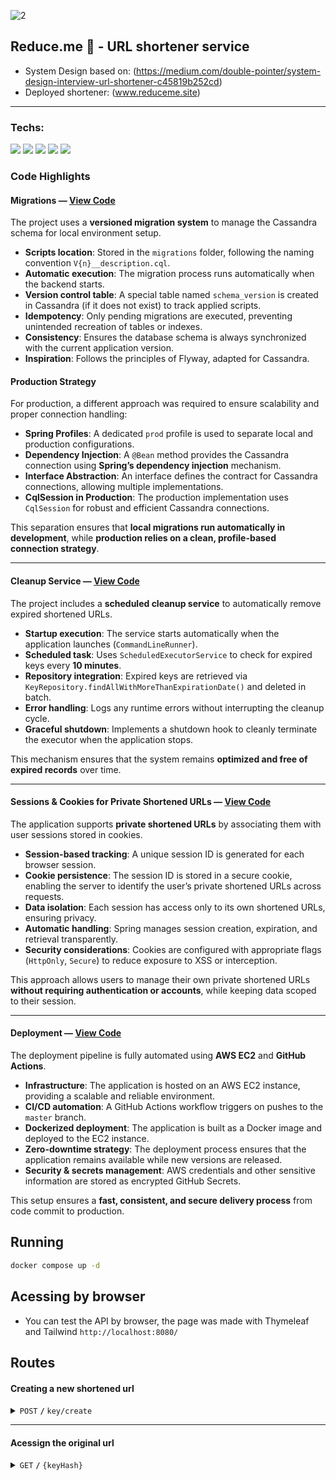 ![2](https://github.com/user-attachments/assets/b0e871b7-93be-428e-a6ce-74a18477ef84)
## Reduce.me 🔗 - URL shortener service

- System Design based on: (https://medium.com/double-pointer/system-design-interview-url-shortener-c45819b252cd)
- Deployed shortener: (www.reduceme.site)

------------------------------------------------------------------------------------------

### Techs:

<img src="https://img.shields.io/badge/spring-%236DB33F.svg?style=for-the-badge&logo=spring&logoColor=white"></img>
<img src="https://img.shields.io/badge/cassandra-%231287B1.svg?style=for-the-badge&logo=apache-cassandra&logoColor=white"></img>
<img src="https://img.shields.io/badge/Thymeleaf-%23005C0F.svg?style=for-the-badge&logo=Thymeleaf&logoColor=white"></img>
<img src="https://img.shields.io/badge/tailwindcss-%2338B2AC.svg?style=for-the-badge&logo=tailwind-css&logoColor=white"></img>
<img src="https://img.shields.io/badge/docker-%230db7ed.svg?style=for-the-badge&logo=docker&logoColor=white"></img>

### Code Highlights

#### Migrations — [View Code](https://github.com/guilhermezuriel/reduce.me/blob/master/src/main/java/com/guilhermezuriel/reduceme/application/config/infra/database/connection/local/RunCassandraMigrations.java)

The project uses a **versioned migration system** to manage the Cassandra schema for local environment setup.

- **Scripts location**: Stored in the `migrations` folder, following the naming convention `V{n}__description.cql`.  
- **Automatic execution**: The migration process runs automatically when the backend starts.  
- **Version control table**: A special table named `schema_version` is created in Cassandra (if it does not exist) to track applied scripts.  
- **Idempotency**: Only pending migrations are executed, preventing unintended recreation of tables or indexes.  
- **Consistency**: Ensures the database schema is always synchronized with the current application version.  
- **Inspiration**: Follows the principles of Flyway, adapted for Cassandra.  

#### Production Strategy

For production, a different approach was required to ensure scalability and proper connection handling:  

- **Spring Profiles**: A dedicated `prod` profile is used to separate local and production configurations.  
- **Dependency Injection**: A `@Bean` method provides the Cassandra connection using **Spring’s dependency injection** mechanism.  
- **Interface Abstraction**: An interface defines the contract for Cassandra connections, allowing multiple implementations.  
- **CqlSession in Production**: The production implementation uses `CqlSession` for robust and efficient Cassandra connections.  

This separation ensures that **local migrations run automatically in development**, while **production relies on a clean, profile-based connection strategy**.

---

#### Cleanup Service — [View Code](https://github.com/guilhermezuriel/reduce.me/blob/master/src/main/java/com/guilhermezuriel/reduceme/application/services/cleanup/CleanupService.java)

The project includes a **scheduled cleanup service** to automatically remove expired shortened URLs.  

- **Startup execution**: The service starts automatically when the application launches (`CommandLineRunner`).  
- **Scheduled task**: Uses `ScheduledExecutorService` to check for expired keys every **10 minutes**.  
- **Repository integration**: Expired keys are retrieved via `KeyRepository.findAllWithMoreThanExpirationDate()` and deleted in batch.  
- **Error handling**: Logs any runtime errors without interrupting the cleanup cycle.  
- **Graceful shutdown**: Implements a shutdown hook to cleanly terminate the executor when the application stops.  

This mechanism ensures that the system remains **optimized and free of expired records** over time.

---

#### Sessions & Cookies for Private Shortened URLs — [View Code](https://github.com/guilhermezuriel/reduce.me/blob/master/src/main/java/com/guilhermezuriel/reduceme/application/services/sessions/SessionService.java)

The application supports **private shortened URLs** by associating them with user sessions stored in cookies.  

- **Session-based tracking**: A unique session ID is generated for each browser session.  
- **Cookie persistence**: The session ID is stored in a secure cookie, enabling the server to identify the user’s private shortened URLs across requests.  
- **Data isolation**: Each session has access only to its own shortened URLs, ensuring privacy.  
- **Automatic handling**: Spring manages session creation, expiration, and retrieval transparently.  
- **Security considerations**: Cookies are configured with appropriate flags (`HttpOnly`, `Secure`) to reduce exposure to XSS or interception.  

This approach allows users to manage their own private shortened URLs **without requiring authentication or accounts**, while keeping data scoped to their session.

---

#### Deployment — [View Code](https://github.com/guilhermezuriel/reduce.me/blob/master/.github/workflows/deploy.yml)

The deployment pipeline is fully automated using **AWS EC2** and **GitHub Actions**.  

- **Infrastructure**: The application is hosted on an AWS EC2 instance, providing a scalable and reliable environment.  
- **CI/CD automation**: A GitHub Actions workflow triggers on pushes to the `master` branch.  
- **Dockerized deployment**: The application is built as a Docker image and deployed to the EC2 instance.  
- **Zero-downtime strategy**: The deployment process ensures that the application remains available while new versions are released.  
- **Security & secrets management**: AWS credentials and other sensitive information are stored as encrypted GitHub Secrets.  

This setup ensures a **fast, consistent, and secure delivery process** from code commit to production.

## Running

```sh
docker compose up -d
```
## Acessing by browser
 - You can test the API by browser, the page was made with Thymeleaf and Tailwind
   `http://localhost:8080/` 
  
## Routes

#### Creating a new shortened url
<details>
 <summary><code>POST</code> <code><b>/</b></code> <code>key/create</code></summary>


##### Parameters

> | name      |  type     | data type               | description                                                           |
> |-----------|-----------|-------------------------|-----------------------------------------------------------------------|
> | form      |  required | object (JSON)           | Form containing only the field "url"                                  |


##### Responses

> | http code     | content-type                      | response                                                            |
> |---------------|-----------------------------------|---------------------------------------------------------------------|
> | `201`         | `text/plain;charset=UTF-8`        | `Configuration created successfully`                                |
> | `400`         | `application/json`                | `{"code":"400","message":"Bad Request"}`                            |

##### Example cURL

> ```javascript
>  curl -X POST -H "Content-Type: application/json" --data @post.json http://localhost:8080/key/create
> ```

</details>

------------------------------------------------------------------------------------------

#### Acessign the original url

<details>
 <summary><code>GET</code> <code><b>/</b></code> <code>{keyHash}</code></summary>

##### Parameters

> | name      |  type     | data type               | description                                                           |
> |-----------|-----------|-------------------------|-----------------------------------------------------------------------|
> | keyHash   |  required | String                  | The reduced url string (keyHash)                                      |

##### Responses

> | http code     | content-type                      | response                                                            |
> |---------------|-----------------------------------|---------------------------------------------------------------------|
> | `200`         | `text/html; charset=UTF-8`        | `<html></html>`                                                      |
> | `404`         | `application/json`                | `{"code":"404","message":"Not Found"}`                              |

##### Example cURL

> ```javascript
>  curl -X GET http://localhost:8080/{{keyHash}}
> ```

</details>

